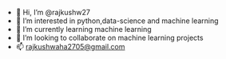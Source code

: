 - 👋 Hi, I’m @rajkushw27
- 👀 I’m interested in python,data-science and machine learning
- 🌱 I’m currently learning machine learning
- 💞️ I’m looking to collaborate on machine learning projects
- 📫 rajkushwaha2705@gmail.com

<!---
rajkushw27/rajkushw27 is a ✨ special ✨ repository because its `README.md` (this file) appears on your GitHub profile.
You can click the Preview link to take a look at your changes.
--->
